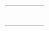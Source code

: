 |       |       |       |       |       |       |       |       |
|---    |---    |---    |---    |---    |---    |---    |---    |
|       |       |       |       |       |       |       |       |
|       |       |       |       |       |       |       |       |
|       |       |       |       |       |       |       |       |
|       |       |       |       |       |       |       |       |
|       |       |       |       |       |       |       |       |
|       |       |       |       |       |       |       |       |
|       |       |       |       |       |       |       |       |
|       |       |       |       |       |       |       |       |
|       |       |       |       |       |       |       |       |
|       |       |       |       |       |       |       |       |
|       |       |       |       |       |       |       |       |